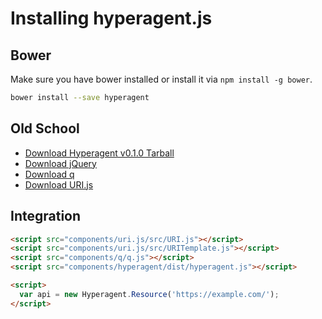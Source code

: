 # Installing hyperagent.js

## Bower

Make sure you have bower installed or install it via `npm install -g bower`.

```bash
bower install --save hyperagent
```

## Old School

  * [Download Hyperagent v0.1.0 Tarball](https://github.com/weluse/hyperagent/archive/v0.1.0.tar.gz)
  * [Download jQuery](http://jquery.com/)
  * [Download q](http://documentup.com/kriskowal/q/)
  * [Download URI.js](http://medialize.github.io/URI.js/)

## Integration


```html
<script src="components/uri.js/src/URI.js"></script>
<script src="components/uri.js/src/URITemplate.js"></script>
<script src="components/q/q.js"></script>
<script src="components/hyperagent/dist/hyperagent.js"></script>

<script>
  var api = new Hyperagent.Resource('https://example.com/');
</script>
```
